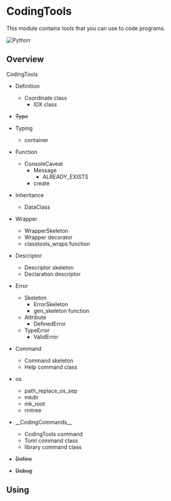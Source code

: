 # CodingTools
This module contains tools that you can use to code programs.

<img src="https://qiita-user-contents.imgix.net/https%3A%2F%2Fimg.shields.io%2Fbadge%2F-Python-F2C63C.svg%3Flogo%3Dpython%26style%3Dfor-the-badge?ixlib=rb-4.0.0&auto=format&gif-q=60&q=75&s=c17144ccc12f9c19e9dbba2eec5c7980" alt="Python">

## Overview
CodingTools


- Definition
  - Coordinate class
    - IDX class


- ~~Type~~


- Typing
  - container


- Function
  - ConsoleCaveat
    - Message
      - ALREADY_EXISTS
    - create


- Inheritance
  - DataClass


- Wrapper
  - WrapperSkeleton
  - Wrapper decorator
  - classtools_wraps function


- Descriptor
  - Descriptor skeleton
  - Declaration descriptor


- Error
  - Skeleton
    - ErrorSkeleton
    - gen_skeleton function
  - Attribute
    - DefinedError
  - TypeError
    - ValidError


- Command
  - Command skeleton
  - Help command class


- os
  - path_replace_os_sep
  - mkdir
  - mk_root
  - rmtree


- \_\_CodingCommands__
  - CodingTools command
  - Toml command class
  - library command class


- ~~Define~~


- ~~Debug~~


## Using
